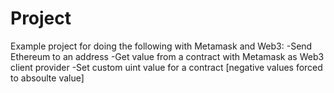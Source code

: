 # Project
Example project for doing the following with Metamask and Web3:
-Send Ethereum to an address
-Get value from a contract with Metamask as Web3 client provider
-Set custom uint value for a contract [negative values forced to absoulte value]

